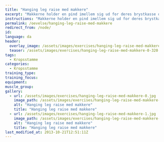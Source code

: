 ```yaml
---
title: "Hanging leg raise med makkere"
excerpt: "Makkerne holder en pind imellem sig ud for deres brystkasse og spænder godt op i kroppen. Du hænger dig i pinden. Opgaven er at få fødderne op over pinden."
instructions: "Makkerne holder en pind imellem sig ud for deres brystkasse og spænder godt op i kroppen. Du hænger dig i pinden. Opgaven er at få fødderne op over pinden."
permalink: /oevelse/hanging-leg-raise-med-makkere
redirect_from: /node/
id: 
language: da
header:
  overlay_image: /assets/images/exercises/hanging-leg-raise-med-makkere-0.jpg
  teaser: /assets/images/exercises/hanging-leg-raise-med-makkere-0-320.jpg
tags:
  - Kropsstamme
categories:
  - Kropsstamme
training_type: 
training_focus: 
equipment:
muscle_group:
gallery:
  - url: /assets/images/exercises/hanging-leg-raise-med-makkere-0.jpg
    image_path: /assets/images/exercises/hanging-leg-raise-med-makkere-0-320.jpg
    alt: "Hanging leg raise med makkere"
    title: "Hanging leg raise med makkere"
  - url: /assets/images/exercises/hanging-leg-raise-med-makkere-1.jpg
    image_path: /assets/images/exercises/hanging-leg-raise-med-makkere-1-320.jpg
    alt: "Hanging leg raise med makkere"
    title: "Hanging leg raise med makkere"
last_modified_at: 2013-10-21T12:51:11Z
---
```



